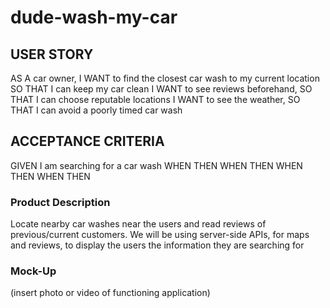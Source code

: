 # dude-wash-my-car

## USER STORY
AS A car owner, I WANT to find the closest car wash to my current location
SO THAT I can keep my car clean
I WANT to see reviews beforehand, SO THAT I can choose reputable locations
I WANT to see the weather, SO THAT I can avoid a poorly timed car wash


## ACCEPTANCE CRITERIA 
GIVEN I am searching for a car wash
WHEN
THEN
WHEN
THEN
WHEN
THEN
WHEN
THEN

### Product Description
Locate nearby car washes near the users and read reviews of previous/current customers. We 
will be using server-side APIs, for maps and reviews, to display the users the information they 
are searching for

### Mock-Up
(insert photo or video of functioning application)